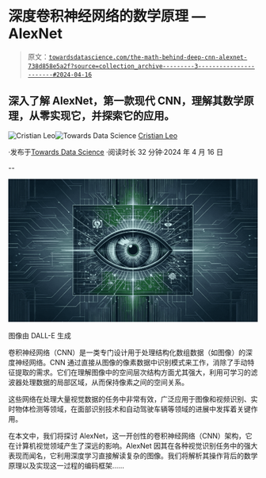 # 深度卷积神经网络的数学原理 — AlexNet

> 原文：[`towardsdatascience.com/the-math-behind-deep-cnn-alexnet-738d858e5a2f?source=collection_archive---------3-----------------------#2024-04-16`](https://towardsdatascience.com/the-math-behind-deep-cnn-alexnet-738d858e5a2f?source=collection_archive---------3-----------------------#2024-04-16)

## 深入了解 AlexNet，第一款现代 CNN，理解其数学原理，从零实现它，并探索它的应用。

[](https://medium.com/@cristianleo120?source=post_page---byline--738d858e5a2f--------------------------------)![Cristian Leo](https://medium.com/@cristianleo120?source=post_page---byline--738d858e5a2f--------------------------------)[](https://towardsdatascience.com/?source=post_page---byline--738d858e5a2f--------------------------------)![Towards Data Science](https://towardsdatascience.com/?source=post_page---byline--738d858e5a2f--------------------------------) [Cristian Leo](https://medium.com/@cristianleo120?source=post_page---byline--738d858e5a2f--------------------------------)

·发布于[Towards Data Science](https://towardsdatascience.com/?source=post_page---byline--738d858e5a2f--------------------------------) ·阅读时长 32 分钟·2024 年 4 月 16 日

--

![](img/e76f862791f7b56667a8c259fae2ba79.png)

图像由 DALL-E 生成

卷积神经网络（CNN）是一类专门设计用于处理结构化数组数据（如图像）的深度神经网络。CNN 通过直接从图像的像素数据中识别模式来工作，消除了手动特征提取的需求。它们在理解图像中的空间层次结构方面尤其强大，利用可学习的滤波器处理数据的局部区域，从而保持像素之间的空间关系。

这些网络在处理大量视觉数据的任务中非常有效，广泛应用于图像和视频识别、实时物体检测等领域，在面部识别技术和自动驾驶车辆等领域的进展中发挥着关键作用。

在本文中，我们将探讨 AlexNet，这一开创性的卷积神经网络（CNN）架构，它在计算机视觉领域产生了深远的影响。AlexNet 因其在各种视觉识别任务中的强大表现而闻名，它利用深度学习直接解读复杂的图像。我们将解析其操作背后的数学原理以及实现这一过程的编码框架……

